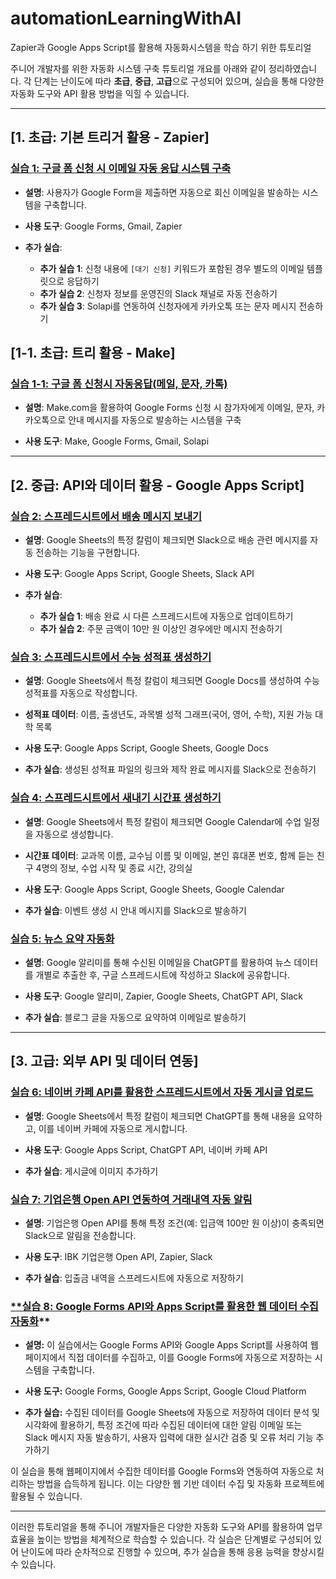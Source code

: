 # automationLearningWithAI
Zapier과 Google Apps Script를 활용해 자동화시스템을 학습 하기 위한 튜토리얼  

주니어 개발자를 위한 자동화 시스템 구축 튜토리얼 개요를 아래와 같이 정리하였습니다. 각 단계는 난이도에 따라 **초급**, **중급**, **고급**으로 구성되어 있으며, 실습을 통해 다양한 자동화 도구와 API 활용 방법을 익힐 수 있습니다.

---

## **[1. 초급: 기본 트리거 활용 - Zapier]**

### [**실습 1: 구글 폼 신청 시 이메일 자동 응답 시스템 구축**](1.formsToEmail.md)

- **설명**: 사용자가 Google Form을 제출하면 자동으로 회신 이메일을 발송하는 시스템을 구축합니다.

- **사용 도구**: Google Forms, Gmail, Zapier

- **추가 실습**:
  - **추가 실습 1**: 신청 내용에 `[대기 신청]` 키워드가 포함된 경우 별도의 이메일 템플릿으로 응답하기
  - **추가 실습 2**: 신청자 정보를 운영진의 Slack 채널로 자동 전송하기
  - **추가 실습 3**: Solapi를 연동하여 신청자에게 카카오톡 또는 문자 메시지 전송하기

## **[1-1. 초급: 트리 활용 - Make]**

### [**실습 1-1: 구글 폼 신청시 자동응답(메일, 문자, 카톡)**](1-1.formsResponse_Make.md)

- **설명**: Make.com을 활용하여 Google Forms 신청 시 참가자에게 이메일, 문자, 카카오톡으로 안내 메시지를 자동으로 발송하는 시스템을 구축

- **사용 도구**: Make, Google Forms, Gmail, Solapi

---

## **[2. 중급: API와 데이터 활용 - Google Apps Script]**

### [**실습 2: 스프레드시트에서 배송 메시지 보내기**](2.sheetsToMessage.md)

- **설명**: Google Sheets의 특정 칼럼이 체크되면 Slack으로 배송 관련 메시지를 자동 전송하는 기능을 구현합니다.

- **사용 도구**: Google Apps Script, Google Sheets, Slack API

- **추가 실습**:
  - **추가 실습 1**: 배송 완료 시 다른 스프레드시트에 자동으로 업데이트하기
  - **추가 실습 2**: 주문 금액이 10만 원 이상인 경우에만 메시지 전송하기

### [**실습 3: 스프레드시트에서 수능 성적표 생성하기**](3.sheetsToDocs.md)

- **설명**: Google Sheets에서 특정 칼럼이 체크되면 Google Docs를 생성하여 수능 성적표를 자동으로 작성합니다.

- **성적표 데이터**: 이름, 출생년도, 과목별 성적 그래프(국어, 영어, 수학), 지원 가능 대학 목록

- **사용 도구**: Google Apps Script, Google Sheets, Google Docs

- **추가 실습**: 생성된 성적표 파일의 링크와 제작 완료 메시지를 Slack으로 전송하기

### [**실습 4: 스프레드시트에서 새내기 시간표 생성하기**](4.sheetsToCalendar.md)

- **설명**: Google Sheets에서 특정 칼럼이 체크되면 Google Calendar에 수업 일정을 자동으로 생성합니다.

- **시간표 데이터**: 교과목 이름, 교수님 이름 및 이메일, 본인 휴대폰 번호, 함께 듣는 친구 4명의 정보, 수업 시작 및 종료 시간, 강의실

- **사용 도구**: Google Apps Script, Google Sheets, Google Calendar

- **추가 실습**: 이벤트 생성 시 안내 메시지를 Slack으로 발송하기

### [**실습 5: 뉴스 요약 자동화**](5.newsSummary.md)

- **설명**: Google 알리미를 통해 수신된 이메일을 ChatGPT를 활용하여 뉴스 데이터를 개별로 추출한 후, 구글 스프레드시트에 작성하고 Slack에 공유합니다.

- **사용 도구**: Google 알리미, Zapier, Google Sheets, ChatGPT API, Slack

- **추가 실습**: 블로그 글을 자동으로 요약하여 이메일로 발송하기

---

## **[3. 고급: 외부 API 및 데이터 연동]**

### [**실습 6: 네이버 카페 API를 활용한 스프레드시트에서 자동 게시글 업로드**](6.sheetsToCafe.md)

- **설명**: Google Sheets에서 특정 칼럼이 체크되면 ChatGPT를 통해 내용을 요약하고, 이를 네이버 카페에 자동으로 게시합니다.

- **사용 도구**: Google Apps Script, ChatGPT API, 네이버 카페 API

- **추가 실습**: 게시글에 이미지 추가하기

### [**실습 7: 기업은행 Open API 연동하여 거래내역 자동 알림**](7.bankTransaction.md)

- **설명**: 기업은행 Open API를 통해 특정 조건(예: 입금액 100만 원 이상)이 충족되면 Slack으로 알림을 전송합니다.

- **사용 도구**: IBK 기업은행 Open API, Zapier, Slack

- **추가 실습**: 입출금 내역을 스프레드시트에 자동으로 저장하기

### [**실습 8: Google Forms API와 Apps Script를 활용한 웹 데이터 수집 자동화](8.formsApiToAppsScript.md)**

- **설명:** 이 실습에서는 Google Forms API와 Google Apps Script를 사용하여 웹페이지에서 직접 데이터를 수집하고, 이를 Google Forms에 자동으로 저장하는 시스템을 구축합니다.

- **사용 도구:** Google Forms, Google Apps Script, Google Cloud Platform

- **추가 실습:** 수집된 데이터를 Google Sheets에 자동으로 저장하여 데이터 분석 및 시각화에 활용하기, 특정 조건에 따라 수집된 데이터에 대한 알림 이메일 또는 Slack 메시지 자동 발송하기, 사용자 입력에 대한 실시간 검증 및 오류 처리 기능 추가하기

이 실습을 통해 웹페이지에서 수집한 데이터를 Google Forms와 연동하여 자동으로 처리하는 방법을 습득하게 됩니다. 이는 다양한 웹 기반 데이터 수집 및 자동화 프로젝트에 활용될 수 있습니다. 

---

이러한 튜토리얼을 통해 주니어 개발자들은 다양한 자동화 도구와 API를 활용하여 업무 효율을 높이는 방법을 체계적으로 학습할 수 있습니다. 각 실습은 단계별로 구성되어 있어 난이도에 따라 순차적으로 진행할 수 있으며, 추가 실습을 통해 응용 능력을 향상시킬 수 있습니다. 